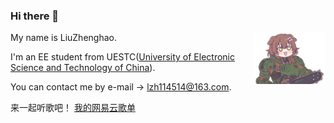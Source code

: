 ### Hi there 👋

<img width="23%" align="right" alt="Github" src="https://github.com/sdescat0301/sdescat0301/blob/master/pic_2.jpg" />

My name is LiuZhenghao.  

I'm an EE student from UESTC([University of Electronic Science and Technology of China](https://en.uestc.edu.cn/)).  

You can contact me by e-mail -> lzh114514@163.com.  

来一起听歌吧！ [我的网易云歌单](https://music.163.com/#/my/m/music/playlist?id=419815029)  